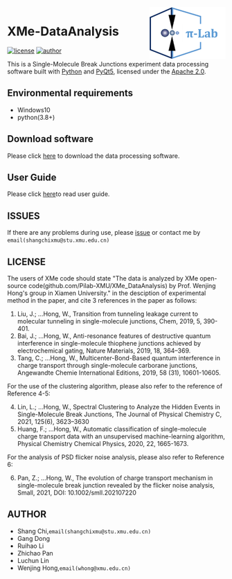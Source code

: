 <img src="./images/pilab-logo.png" alt="logo" height="120" align="right" title="Pilab DataAnalysis" />

# XMe-DataAnalysis
[![license](https://img.shields.io/badge/license-Apache--2.0-blue.svg)](https://github.com/Pilab-XMU/XMe_DataAnalysis/blob/master/LICENSE)
[![author](https://img.shields.io/badge/author-Gang--Dong-blue.svg)](https://github.com/Gang-Dong)

This is a Single-Molecule Break Junctions experiment data processing software built with [Python](https://www.python.org) and [PyQt5](https://riverbankcomputing.com/software/pyqt/download5), licensed under the [Apache 2.0](LICENSE).

## Environmental requirements
* Windows10
* python(3.8+)

## Download software  
Please click [here](https://github.com/Pilab-XMU/XMe_DataAnalysis/releases) to download the data processing software.

## User Guide  

Please click [here](https://github.com/Pilab-XMU/XMe_DataAnalysis/tree/shangchi/guide)to read user guide.

## ISSUES  
If there are any problems during use, 
please [issue](https://github.com/Pilab-XMU/XMe_DataAnalysis/issues) or contact me by `email(shangchixmu@stu.xmu.edu.cn)`

## LICENSE
The users of XMe code should state "The data is analyzed by XMe open-source code(github.com/Pilab-XMU/XMe_DataAnalysis) by Prof. Wenjing Hong's group in Xiamen University." in the desciption of experimental method in the paper, and cite 3 references in the paper as follows:

1. Liu, J.; …Hong, W., Transition from tunneling leakage current to molecular tunneling in single-molecule junctions, Chem, 2019, 5, 390-401.
2. Bai, J.; …Hong, W., Anti-resonance features of destructive quantum interference in single-molecule thiophene junctions achieved by electrochemical gating, Nature Materials, 2019, 18, 364–369.
3. Tang, C.; …Hong, W., Multicenter-Bond-Based quantum interference in charge transport through single-molecule carborane junctions, Angewandte Chemie International Editions, 2019, 58 (31), 10601-10605.

For the use of the clustering algorithm, please also refer to the reference of Reference 4-5:

4. Lin, L.; …Hong, W., Spectral Clustering to Analyze the Hidden Events in Single-Molecule Break Junctions, The Journal of Physical Chemistry C, 2021, 125(6), 3623–3630
5. Huang, F.; …Hong, W., Automatic classification of single-molecule charge transport data with an unsupervised machine-learning algorithm, Physical Chemistry Chemical Physics, 2020, 22, 1665-1673.

For the analysis of PSD flicker noise analysis, please also refer to Reference 6:

6. Pan, Z.; …Hong, W., The evolution of charge transport mechanism in single-molecule break junction revealed by the flicker noise analysis, Small, 2021, DOI: 10.1002/smll.202107220    
## AUTHOR
- Shang Chi,`email(shangchixmu@stu.xmu.edu.cn)`
- Gang Dong
- Ruihao Li
- Zhichao Pan
- Luchun Lin
- Wenjing Hong,`email(whong@xmu.edu.cn)`
